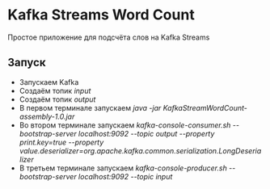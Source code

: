 # Kafka Streams Word Count

Простое приложение для подсчёта слов на Kafka Streams

## Запуск

* Запускаем Kafka
* Создаём топик *input*
* Создаём топик *output*
* В первом терминале запускаем *java -jar KafkaStreamWordCount-assembly-1.0.jar*
* Во втором терминале запускаем *kafka-console-consumer.sh --bootstrap-server localhost:9092 --topic output --property print.key=true --property value.deserializer=org.apache.kafka.common.serialization.LongDeserializer*
* В третьем терминале запускаем *kafka-console-producer.sh --bootstrap-server localhost:9092 --topic input*
